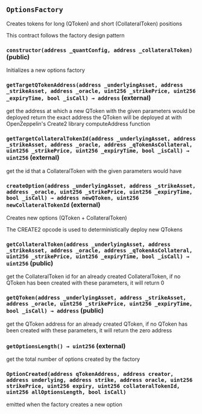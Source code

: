 ## `OptionsFactory`

Creates tokens for long (QToken) and short (CollateralToken) positions

This contract follows the factory design pattern

### `constructor(address _quantConfig, address _collateralToken)` (public)

Initializes a new options factory

### `getTargetQTokenAddress(address _underlyingAsset, address _strikeAsset, address _oracle, uint256 _strikePrice, uint256 _expiryTime, bool _isCall) → address` (external)

get the address at which a new QToken with the given parameters would be deployed
return the exact address the QToken will be deployed at with OpenZeppelin's Create2
library computeAddress function

### `getTargetCollateralTokenId(address _underlyingAsset, address _strikeAsset, address _oracle, address _qTokenAsCollateral, uint256 _strikePrice, uint256 _expiryTime, bool _isCall) → uint256` (external)

get the id that a CollateralToken with the given parameters would have

### `createOption(address _underlyingAsset, address _strikeAsset, address _oracle, uint256 _strikePrice, uint256 _expiryTime, bool _isCall) → address newQToken, uint256 newCollateralTokenId` (external)

Creates new options (QToken + CollateralToken)

The CREATE2 opcode is used to deterministically deploy new QTokens

### `getCollateralToken(address _underlyingAsset, address _strikeAsset, address _oracle, address _qTokenAsCollateral, uint256 _strikePrice, uint256 _expiryTime, bool _isCall) → uint256` (public)

get the CollateralToken id for an already created CollateralToken,
if no QToken has been created with these parameters, it will return 0

### `getQToken(address _underlyingAsset, address _strikeAsset, address _oracle, uint256 _strikePrice, uint256 _expiryTime, bool _isCall) → address` (public)

get the QToken address for an already created QToken, if no QToken has been created
with these parameters, it will return the zero address

### `getOptionsLength() → uint256` (external)

get the total number of options created by the factory

### `OptionCreated(address qTokenAddress, address creator, address underlying, address strike, address oracle, uint256 strikePrice, uint256 expiry, uint256 collateralTokenId, uint256 allOptionsLength, bool isCall)`

emitted when the factory creates a new option
